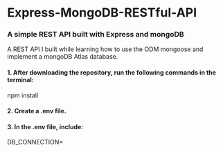 # Express-MongoDB-RESTful-API
<h3>A simple REST API built with Express and mongoDB</h3>

<p>A REST API I built while learning how to use the ODM mongoose and implement a mongoDB Atlas database.</p>

<h4>1. After downloading the repository, run the following commands in the terminal:</h4>
<p>npm install</p>

<h4>2. Create a .env file.</h4>

<h4>3. In the .env file, include:</h4> 
<p>DB_CONNECTION=<include 'connection string' here to the mongoDB Atlas database></p>
